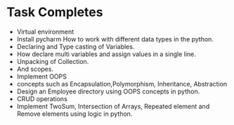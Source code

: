  # Task Completes

- Virtual environment 
- Install pycharm
How to work with different data types in the python.
- Declaring and Type casting of Variables.
- How declare multi variables and assign values in a single line.
- Unpacking of Collection.
- And scopes.
- Implement OOPS
- concepts such as Encapsulation,Polymorphism, Inheritance, Abstraction
- Design an Employee directory using OOPS concepts in python.
- CRUD operations
- Implement TwoSum, Intersection of Arrays, Repeated element and Remove elements using logic in python.
